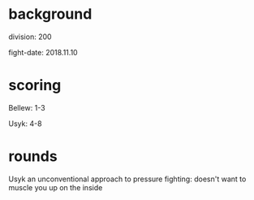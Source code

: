 # background

division: 200

fight-date: 2018.11.10

# scoring

Bellew: 1-3

Usyk: 4-8

# rounds

Usyk an unconventional approach to pressure fighting: doesn't want to muscle you up on the inside
